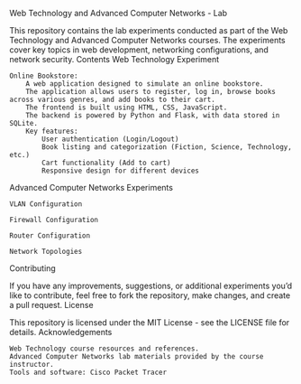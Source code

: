 Web Technology and Advanced Computer Networks - Lab

This repository contains the lab experiments conducted as part of the Web Technology and Advanced Computer Networks courses. The experiments cover key topics in web development, networking configurations, and network security.
Contents
Web Technology Experiment

    Online Bookstore:
        A web application designed to simulate an online bookstore.
        The application allows users to register, log in, browse books across various genres, and add books to their cart.
        The frontend is built using HTML, CSS, JavaScript.
        The backend is powered by Python and Flask, with data stored in SQLite.
        Key features:
            User authentication (Login/Logout)
            Book listing and categorization (Fiction, Science, Technology, etc.)
            Cart functionality (Add to cart)
            Responsive design for different devices

Advanced Computer Networks Experiments

    VLAN Configuration

    Firewall Configuration

    Router Configuration

    Network Topologies

Contributing

If you have any improvements, suggestions, or additional experiments you’d like to contribute, feel free to fork the repository, make changes, and create a pull request.
License

This repository is licensed under the MIT License - see the LICENSE file for details.
Acknowledgements

    Web Technology course resources and references.
    Advanced Computer Networks lab materials provided by the course instructor.
    Tools and software: Cisco Packet Tracer
